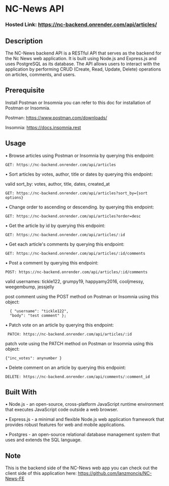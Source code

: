 # NC-News API

### Hosted Link: https://nc-backend.onrender.com/api/articles/

## Description

The NC-News backend API is a RESTful API that serves as the backend for the Nc News web application. It is built using Node.js and Express.js and uses PostgreSQL as its database. The API allows users to interact with the application by performing CRUD (Create, Read, Update, Delete) operations on articles, comments, and users.

## Prerequisite

Install Postman or Insomnia you can refer to this doc for installation of Postman or Insomnia.

Postman: https://www.postman.com/downloads/

Insomnia: https://docs.insomnia.rest

## Usage

• Browse articles using Postman or Insomnia by querying this endpoint:

```
GET: https://nc-backend.onrender.com/api/articles
```

• Sort articles by votes, author, title or dates by querying this endpoint:

valid sort_by: votes, author, title, dates, created_at

```
GET: https://nc-backend.onrender.com/api/articles?sort_by={sort options}
```

• Change order to ascending or descending. by querying this endpoint:

```
GET: https://nc-backend.onrender.com/api/articles?order=desc
```

• Get the article by id by querying this endpoint:

```
GET: https://nc-backend.onrender.com/api/articles/:id
```

• Get each article's comments by querying this endpoint:

```
GET: https://nc-backend.onrender.com/api/articles/:id/comments
```

• Post a comment by querying this endpoint:

```
POST: https://nc-backend.onrender.com/api/articles/:id/comments
```

valid usernames: tickle122, grumpy19, happyamy2016, cooljmessy, weegembump, jessjelly

post comment using the POST method on Postman or Insomnia using this object:

```
  { "username": "tickle122",
  "body": "test comment" };
```

• Patch vote on an article by querying this endpoint:

```
 PATCH: https://nc-backend.onrender.com/api/articles/:id
```

patch vote using the PATCH method on Postman or Insomnia using this object:

```
{"inc_votes": anynumber }
```

• Delete comment on an article by querying this endpoint:

```
DELETE: https://nc-backend.onrender.com/api/comments/:comment_id
```

## Built With

• Node.js - an open-source, cross-platform JavaScript runtime environment that executes JavaScript code outside a web browser.

• Express.js - a minimal and flexible Node.js web application framework that provides robust features for web and mobile applications.

• Postgres - an open-source relational database management system that uses and extends the SQL language.

## Note

This is the backend side of the NC-News web app you can check out the client side of this application here: https://github.com/lanzmoncis/NC-News-FE
